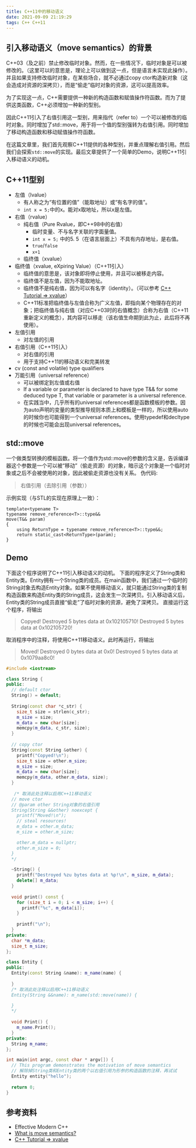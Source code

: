 ```yaml
---
title: C++11中的移动语义
date: 2021-09-09 21:19:29
tags: C++ C++11
---
```


## 引入移动语义（move semantics）的背景
C++03（及之前）禁止修改临时对象。然而，在一些情况下，临时对象是可以被修改的。（这里可以的意思是，理论上可以做到这一点，但是语言未实现此操作）。并且如果支持修改临时对象，在某些场合，就不必通过copy ctor构造新对象（这会造成对资源的深拷贝），而是“偷走”临时对象的资源，这可以提高效率。

为了实现这一点，C++需要提供一种新的构造函数和赋值操作符函数。而为了提供这类函数，C++必须增加一种新的型别。

因此C++11引入了右值引用这一型别，用来指代（refer to）一个可以被修改的临时对象。同时增加了std::move，用于将一个值的型别强转为右值引用。同时增加了移动构造函数和移动赋值操作符函数。

在这篇文章里，我们首先观察C++11提供的各种型别，并重点理解右值引用。然后我们会探索`std::move`的实现。最后文章提供了一个简单的Demo，说明C++11引入移动语义的动机。

## C++11型别
- 左值（lvalue）
  - 有人称之为“有位置的值”（能取地址）或“有名字的值”。
  - `int x = 5;`中的x。能对x取地址，所以x是左值。
- 右值（rvalue）
  - 纯右值（Pure Rvalue，即C++98中的右值）
    - 临时变量、不与名字关联的字面量值。
    - `int x = 5;` 中的5. 5（在语言层面上）不具有内存地址，是右值。
    - `true`/`false`
    - `x+1`
  - 临终值（xvalue）
- 临终值（xvalue, eXpiring Value）（C++11引入）
  - 临终值的意思是，该对象即将停止使用，并且可以被移走内容。
  - 临终值不是左值，因为不能取地址。
  - 临终值不是纯右值，因为可以有名字（identity）。（可以参考 [C++ Tutorial => xvalue][1]）
  - C++11标准把临终值与左值合称为广义左值，即指向某个物理存在的对象；把临终值与纯右值（对应C++03时的右值概念）合称为右值（C++11重新定义的概念），其内容可以移走（该右值生命期到此为止，此后将不再使用）。
- 左值引用
  - 对左值的引用
- 右值引用（C++11引入）
  - 对右值的引用
  - 用于支持C++11的移动语义和完美转发
- cv (const and volatile) type qualifiers
- 万能引用（universal reference）
  - 可以被绑定到左值或右值
  - If a variable or parameter is declared to have type T&& for some deduced type T, that variable or parameter is a universal reference.
  - 在实践当中，几乎所有的universal references都是函数模板的参数。因为auto声明的变量的类型推导规则本质上和模板是一样的，所以使用auto的时候你也可能得到一个universal references。使用typedef和decltype的时候也可能会出现universal references。

## std::move
一个做类型转换的模板函数。将一个值作为std::move的参数的含义是，告诉编译器这个参数是一个可以被“移动”（偷走资源）的对象，暗示这个对象是一个临时对象或之后不会被使用的对象，因此被偷走资源也没有关系。
伪代码: 
> 右值引用（去除引用（参数））

示例实现（与STL的实现在原理上一致）：
```
template<typename T>
typename remove_reference<T>::type&&
move(T&& param)
{
    using ReturnType = typename remove_reference<T>::type&&;
    return static_cast<ReturnType>(param);
}
```

## Demo
下面这个程序说明了C++11引入移动语义的动机。
下面的程序定义了String类和Entity类。Entity拥有一个String类的成员。在main函数中，我们通过一个临时的String对象去构造Entity对象。如果不使用移动语义，就只能通过String类的复制构造函数来构造Entity类的String成员，这会发生一次深拷贝。引入移动语义后，Entity类的String成员直接“偷走”了临时对象的资源，避免了深拷贝。
直接运行这个程序，将输出
> Copyed!
>  Destroyed 5 bytes data at 0x102105710!
>  Destroyed 5 bytes data at 0x102105720!

取消程序中的注释，将使用C++11移动语义。此时再运行，将输出
>  Moved!
>  Destroyed 0 bytes data at 0x0!
>  Destroyed 5 bytes data at 0x1079aa8c0!

```cpp
#include <iostream>

class String {
public:
  // default ctor
  String() = default;
   
  String(const char *c_str) {
    size_t size = strlen(c_str);
    m_size = size;
    m_data = new char[size];
    memcpy(m_data, c_str, size);
  }
   
  // copy ctor
  String(const String &other) {
    printf("Copyed!\n");
    size_t size = other.m_size;
    m_size = size;
    m_data = new char[size];
    memcpy(m_data, other.m_data, size);
  }
   
   /* 取消此处注释以启用C++11移动语义
  // move ctor
  // @param other String对象的右值引用
  String(String &&other) noexcept {
    printf("Moved!\n");
    // steal resources!
    m_data = other.m_data;
    m_size = other.m_size;

    other.m_data = nullptr;
    other.m_size = 0;
  }
  */

  ~String() {
    printf("Destroyed %zu bytes data at %p!\n", m_size, m_data);
    delete[] m_data;
  }
   
  void print() const {
    for (size_t i = 0; i < m_size; i++) {
      printf("%c", m_data[i]);
    }
     
    printf("\n");
  }
private:
  char *m_data;
  size_t m_size;
};

class Entity {
public:
  Entity(const String &name): m_name(name) {
     
  }
  /* 取消此处注释以启用C++11移动语义
  Entity(String &&name): m_name(std::move(name)) {

  }
  */
   
  void Print() {
    m_name.Print();
  }
private:
  String m_name;
};

int main(int argc, const char * argv[]) {
  // This program demonstrates the motivation of move semantics
  // 解除掉String类和Entity类的两个以右值引用为形参的构造函数的注释，再试试
  Entity entity("hello");
   
  return 0;
}
```

## 参考资料
* Effective Modern C++
* [What is move semantics?](https://stackoverflow.com/questions/3106110/what-is-move-semantics)
* [C++ Tutorial => xvalue](https://riptutorial.com/cplusplus/example/2604/xvalue)

[1]: https://riptutorial.com/cplusplus/example/2604/xvalue